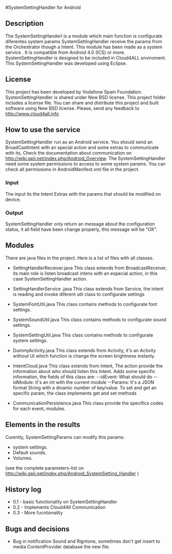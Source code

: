 #SystemSettingHandler for Android

## Description
The SystemSettingHanderl is a module which main function is configurate diferentes system params
SystemSettingHandler receive the params from the Orchestrator though a Intent.
This module has been made as a system service . It is compatible from Android 4.0 (ICS) or more.
SystemSettingHandler is designed to be included in Cloud4ALL enviroment.
This SystemSettingHandler was developed using Eclipse. 

## License
This project has been developed by Vodafone Spain Foundation.
SystemSettingHandler is shared under New BSD license. This project folder includes a license file.
You can share and distribute this project and built software using New BSD license.
Please, send any feedback to http://www.cloud4all.info

## How to use the service
SystemSettingHandler run as an  Android service. You should send an BroadCastIntent with an special action and some extras to communicate with its, Check the documentation about communication on http://wiki.gpii.net/index.php/Android_Overview.
The SystemSettingHandler need some system permissions to access to some system params.
You can check all permissions in AndroidManifest.xml file in the project.

### Input
The input its the Intent Extras with the params that should be modified on device.

### Output
SystemSettingHandler only return an message about the configuration status, it all field have been change properly, this message will be "OK".

## Modules
There are java files in the project. Here is a list of files with all classes. 
- SettingHandlerReceiver.java
This class extends from BroadcastReceiver, its main role is listen broadcast intens with an especial action, in this case SystemSettingHandler action.	

- SettingHandlerService .java
This class extends from Service, the intent is reading and invoke diferent util class to configurate settings

- SystemFontUtil.java
This class contains methods to configurate font settings. 

- SystemSoundUtil.java
This class contains methods to configurate sound settings. 

- SystemSettingUtil.java
This class contains methods to configurate system settings. 

- DummyActivity.java
This class extends from Activity, it's an Activity without UI which function is change the screen brightness instanly.

- IntentCloud.java
This class extends from Intent, The action provide the information about who should listen this Intent. Adds some specific information, the fields of this class are:
	--idEvent: What should do
	--idModule: It's an int with the current module
	--Params: It's a  JSON format String with a dinamic number of key/value. To set and get an specific param, the class implements get and set methods

- CommunicationPersistence.java
This class provide the specifics codes for each event, modules.

## Elements in the results
Curently, SystemSettingParams can modify this params:
- system settings.
- Default sounds.
- Volumes.

(see the complete parameters-list on http://wiki.gpii.net/index.php/Android_SystemSetting_Handler )


## History log
- 0.1 - basic functionality on SystemSettingHandler
- 0.2 - Implements Cloud4All Communication
- 0.3 - More fucntionality

## Bugs and decisions
- Bug in notification Sound and Rigntone, sometimes don't get insert to media ContentProvider database the new file.


